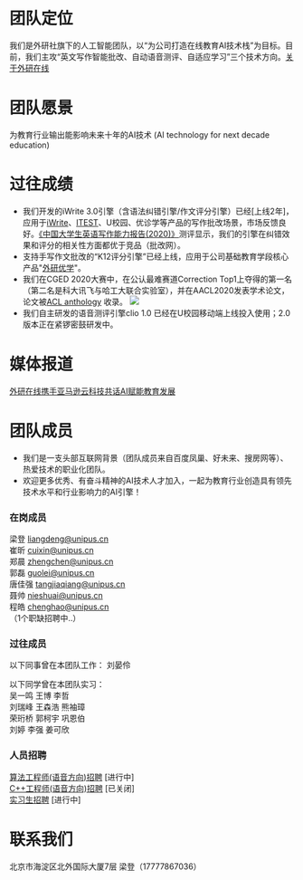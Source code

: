 # 团队定位
  我们是外研社旗下的人工智能团队，以“为公司打造在线教育AI技术栈”为目标。目前，我们主攻“英文写作智能批改、自动语音测评、自适应学习”三个技术方向。[关于外研在线](https://book.yunzhan365.com/jivf/fpgo/mobile/index.html)

# 团队愿景
  为教育行业输出能影响未来十年的AI技术 (AI technology for next decade education)
       
# 过往成绩 
-   我们开发的iWrite 3.0引擎（含语法纠错引擎/作文评分引擎）已经[上线2年]，应用于[iWrite](http://iwrite.unipus.cn/)、[ITEST](https://itestcloud.unipus.cn/)、U校园、优诊学等产品的写作批改场景，市场反馈良好。[《中国大学生英语写作能力报告(2020)》](https://reader.gmw.cn/2020-07/27/content_34032542.htm)测评显示，我们的引擎在纠错效果和评分的相关性方面都优于竞品（批改网）。  
-   支持手写作文批改的“K12评分引擎”已经上线，应用于公司基础教育学段核心产品"[外研优学](http://ai.fltrp.com/tingshuo-service/)"。 
-   我们在CGED 2020大赛中，在公认最难赛道Correction Top1上夺得的第一名（第二名是科大讯飞与哈工大联合实验室），并在AACL2020发表学术论文，论文被[ACL anthology](https://www.aclweb.org/anthology/2020.nlptea-1.8/) 收录。
![](https://unipus-ai.github.io/CGED_correction_top1.jpg)
-   我们自主研发的语音测评引擎clio 1.0 已经在U校园移动端上线投入使用；2.0版本正在紧锣密鼓研发中。

# 媒体报道
[外研在线携手亚马逊云科技共话AI赋能教育发展](https://news.163.com/21/0401/11/G6GC3BQN00019OH3.html)


# 团队成员  
-   我们是一支头部互联网背景（团队成员来自百度凤巢、好未来、搜房网等）、热爱技术的职业化团队。
-   欢迎更多优秀、有奋斗精神的AI技术人才加入，一起为教育行业创造具有领先技术水平和行业影响力的AI引擎！  
         
###  在岗成员
梁登    liangdeng@unipus.cn  
崔昕   cuixin@unipus.cn  
郑晨   zhengchen@unipus.cn  
郭磊   guolei@unipus.cn  
唐佳强   tangjiaqiang@unipus.cn  
聂帅   nieshuai@unipus.cn  
程皓     chenghao@unipus.cn  
（1个职缺招聘中..）

###  过往成员
以下同事曾在本团队工作：
刘晏伶 

以下同学曾在本团队实习：  
吴一鸣    王博    李哲  
刘瑞峰    王森浩  熊袖璋  
荣珩桥    郭柯宇  巩恩伯  
刘婷      李强    姜可欣  


### 人员招聘
[算法工程师(语音方向)招聘](https://www.lagou.com/jobs/8028971.html)  [进行中]  
[C++工程师(语音方向)招聘](https://www.lagou.com/jobs/8028985.html)   [已关闭]   
[实习生招聘](https://www.lagou.com/jobs/5979292.html)     [进行中]  

# 联系我们
北京市海淀区北外国际大厦7层    梁登（17777867036）  
